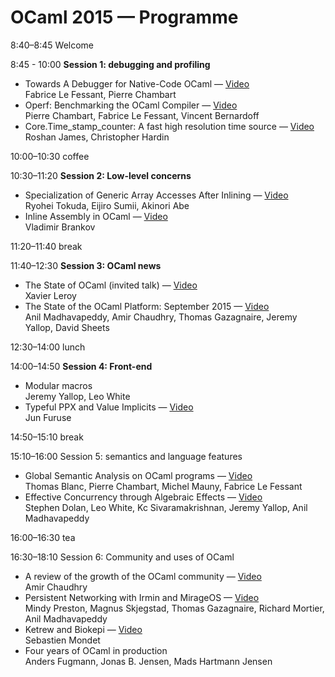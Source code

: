 <!-- ((! set title Program !)) -->

OCaml 2015 — Programme
======================

8:40–8:45 Welcome

8:45 - 10:00 **Session 1: debugging and profiling**
  - Towards A Debugger for Native-Code OCaml
    — [Video](https://www.youtube.com/watch?v=VJJBSE5DzkQ&list=PLnqUlCo055hU46uoONmhYGUbYAK27Y6rS&index=1)  
    Fabrice Le Fessant, Pierre Chambart
  - Operf: Benchmarking the OCaml Compiler
    — [Video](https://www.youtube.com/watch?v=U5hWHTBIRh0&index=2&list=PLnqUlCo055hU46uoONmhYGUbYAK27Y6rS)  
    Pierre Chambart, Fabrice Le Fessant, Vincent Bernardoff
  - Core.Time\_stamp\_counter: A fast high resolution time source
    — [Video](https://www.youtube.com/watch?v=pEO1GgO-D3I&index=3&list=PLnqUlCo055hU46uoONmhYGUbYAK27Y6rS)  
    Roshan James, Christopher Hardin

10:00–10:30 coffee

10:30–11:20 **Session 2: Low-level concerns**
  - Specialization of Generic Array Accesses After Inlining
    — [Video](https://www.youtube.com/watch?v=CAHAQLEtklM&index=4&list=PLnqUlCo055hU46uoONmhYGUbYAK27Y6rS)  
    Ryohei Tokuda, Eijiro Sumii, Akinori Abe
  - Inline Assembly in OCaml
    — [Video](https://www.youtube.com/watch?v=9BklvtQjZzY&index=5&list=PLnqUlCo055hU46uoONmhYGUbYAK27Y6rS)  
    Vladimir Brankov

11:20–11:40 break

11:40–12:30 **Session 3: OCaml news**
  - The State of OCaml (invited talk)
    — [Video](https://www.youtube.com/watch?v=iNmkGW8Ezuo&index=6&list=PLnqUlCo055hU46uoONmhYGUbYAK27Y6rS)  
    Xavier Leroy
  - The State of the OCaml Platform: September 2015
    — [Video](https://www.youtube.com/watch?v=dEUMNuE4rxc&index=7&list=PLnqUlCo055hU46uoONmhYGUbYAK27Y6rS)  
    Anil Madhavapeddy, Amir Chaudhry, Thomas Gazagnaire, Jeremy Yallop, David Sheets

12:30–14:00 lunch

14:00–14:50 **Session 4: Front-end**
  - Modular macros  
    Jeremy Yallop, Leo White
  - Typeful PPX and Value Implicits
    — [Video](https://www.youtube.com/watch?v=QMh7Kz8VOMU&index=8&list=PLnqUlCo055hU46uoONmhYGUbYAK27Y6rS)  
    Jun Furuse

14:50–15:10 break

15:10–16:00 Session 5: semantics and language features
  - Global Semantic Analysis on OCaml programs
    — [Video](https://www.youtube.com/watch?v=wkaLd4wWZdo&index=9&list=PLnqUlCo055hU46uoONmhYGUbYAK27Y6rS)  
    Thomas Blanc, Pierre Chambart, Michel Mauny, Fabrice Le Fessant
  - Effective Concurrency through Algebraic Effects
    — [Video](https://www.youtube.com/watch?v=jZB8CZRRuEo&index=10&list=PLnqUlCo055hU46uoONmhYGUbYAK27Y6rS)  
    Stephen Dolan, Leo White, Kc Sivaramakrishnan, Jeremy Yallop, Anil Madhavapeddy

16:00–16:30 tea

16:30–18:10 Session 6: Community and uses of OCaml
  - A review of the growth of the OCaml community
    — [Video](https://www.youtube.com/watch?v=L4bRNN-HEIU&index=11&list=PLnqUlCo055hU46uoONmhYGUbYAK27Y6rS)  
    Amir Chaudhry
  - Persistent Networking with Irmin and MirageOS
    — [Video](https://www.youtube.com/watch?v=nUJYGFJDVVo&index=12&list=PLnqUlCo055hU46uoONmhYGUbYAK27Y6rS)  
    Mindy Preston, Magnus Skjegstad, Thomas Gazagnaire, Richard Mortier, Anil Madhavapeddy
  - Ketrew and Biokepi
    — [Video](https://www.youtube.com/watch?v=ef2CFHLDelI&index=13&list=PLnqUlCo055hU46uoONmhYGUbYAK27Y6rS)  
    Sebastien Mondet
  - Four years of OCaml in production  
    Anders Fugmann, Jonas B. Jensen, Mads Hartmann Jensen
